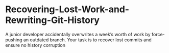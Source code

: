 # Recovering-Lost-Work-and-Rewriting-Git-History
A junior developer accidentally overwrites a week’s worth of work by force-pushing an outdated branch. Your task is to recover lost commits and ensure no history corruption
